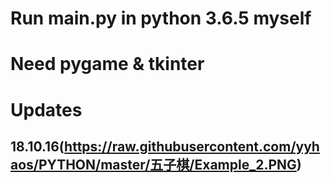 ﻿# Run main.py in python 3.6.5 myself
# Need pygame & tkinter

# Updates
## 18.10.16(https://raw.githubusercontent.com/yyhaos/PYTHON/master/五子棋/Example_2.PNG)
